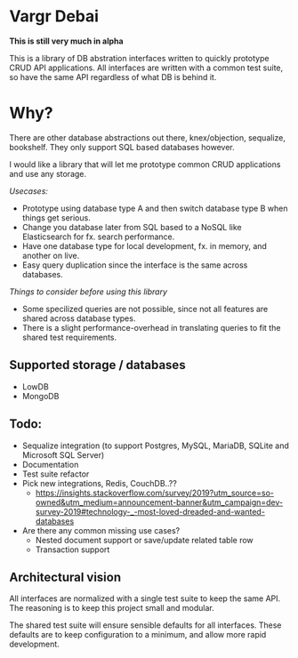 # Vargr Debai

**This is still very much in alpha**

This is a library of DB abstration interfaces written to quickly prototype CRUD API applications.
All interfaces are written with a common test suite, so have the same API regardless of what DB is behind it.

# Why?
There are other database abstractions out there, knex/objection, sequalize, bookshelf.
They only support SQL based databases however.

I would like a library that will let me prototype common CRUD applications and use any storage.

*Usecases:*
* Prototype using database type A and then switch database type B when things get serious.
* Change you database later from SQL based to a NoSQL like Elasticsearch for fx. search performance.
* Have one database type for local development, fx. in memory, and another on live.
* Easy query duplication since the interface is the same across databases.

*Things to consider before using this library*
* Some specilized queries are not possible, since not all features are shared across database types.
* There is a slight performance-overhead in translating queries to fit the shared test requirements.

## Supported storage / databases
* LowDB
* MongoDB

## Todo:
* Sequalize integration (to support Postgres, MySQL, MariaDB, SQLite and Microsoft SQL Server)
* Documentation
* Test suite refactor
* Pick new integrations, Redis, CouchDB..??
   * https://insights.stackoverflow.com/survey/2019?utm_source=so-owned&utm_medium=announcement-banner&utm_campaign=dev-survey-2019#technology-_-most-loved-dreaded-and-wanted-databases
* Are there any common missing use cases?
    * Nested document support or save/update related table row
    * Transaction support

## Architectural vision

All interfaces are normalized with a single test suite to keep the same API.
The reasoning is to keep this project small and modular.

The shared test suite will ensure sensible defaults for all interfaces.
These defaults are to keep configuration to a minimum, and allow more rapid development.

